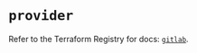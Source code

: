 # `provider`

Refer to the Terraform Registry for docs: [`gitlab`](https://registry.terraform.io/providers/gitlabhq/gitlab/18.1.1/docs).
